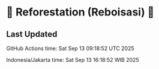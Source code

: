 
# 🌳 Reforestation (Reboisasi) 🌲

## Last Updated

GitHub Actions time: Sat Sep 13 09:18:52 UTC 2025

Indonesia/Jakarta time: Sat Sep 13 16:18:52 WIB 2025
